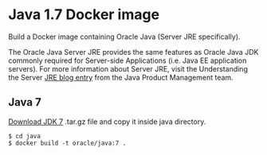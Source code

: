 # Java 1.7 Docker image

Build a Docker image containing Oracle Java (Server JRE specifically).

The Oracle Java Server JRE provides the same features as Oracle Java JDK commonly required for Server-side Applications (i.e. Java EE application servers). For more information about Server JRE, visit the Understanding the Server [JRE blog entry](https://blogs.oracle.com/java-platform-group/understanding-the-server-jre) from the Java Product Management team.

## Java 7

[Download JDK 7](http://download.oracle.com/otn/java/jdk/7u80-b15/jdk-7u80-linux-x64.tar.gz) .tar.gz file and copy it inside java directory.

	$ cd java
	$ docker build -t oracle/java:7 . 
